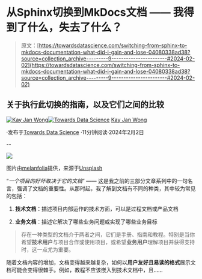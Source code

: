 # 从Sphinx切换到MkDocs文档 —— 我得到了什么，失去了什么？

> 原文：[https://towardsdatascience.com/switching-from-sphinx-to-mkdocs-documentation-what-did-i-gain-and-lose-04080338ad38?source=collection_archive---------9-----------------------#2024-02-02](https://towardsdatascience.com/switching-from-sphinx-to-mkdocs-documentation-what-did-i-gain-and-lose-04080338ad38?source=collection_archive---------9-----------------------#2024-02-02)

## 关于执行此切换的指南，以及它们之间的比较

[](https://kayjanwong.medium.com/?source=post_page---byline--04080338ad38--------------------------------)[![Kay Jan Wong](../Images/28e803eca6327d97b6aa97ee4095d7bd.png)](https://kayjanwong.medium.com/?source=post_page---byline--04080338ad38--------------------------------)[](https://towardsdatascience.com/?source=post_page---byline--04080338ad38--------------------------------)[![Towards Data Science](../Images/a6ff2676ffcc0c7aad8aaf1d79379785.png)](https://towardsdatascience.com/?source=post_page---byline--04080338ad38--------------------------------) [Kay Jan Wong](https://kayjanwong.medium.com/?source=post_page---byline--04080338ad38--------------------------------)

·发布于[Towards Data Science](https://towardsdatascience.com/?source=post_page---byline--04080338ad38--------------------------------) ·11分钟阅读·2024年2月2日

--

![](../Images/1a331c257915b007b5798901def47ad5.png)

图片由[melanfolia](https://unsplash.com/@melanfolia?utm_source=medium&utm_medium=referral)提供，来源于[Unsplash](https://unsplash.com/?utm_source=medium&utm_medium=referral)

“*一个项目的好坏取决于它的文档*” —— 这是我之前的三部分文章系列中的一句名言，强调了文档的重要性。从那时起，我了解到文档有不同的种类，其中较为常见的包括：

1.  **技术文档**：描述项目内部运作的技术方面，可以是过程文档或产品文档

1.  **业务文档**：描述它解决了哪些业务问题或实现了哪些业务目标

> 存在一种类型的文档介于两者之间，它们是手册、指南和教程。特别是当你希望**技术用户**与项目合作或使用项目，或希望**业务用户**理解项目并获得支持时，这一点尤为重要。

随着文档内容的增加，文档变得越来越复杂，如何以**用户友好且易读的格式**展示文档可能会变得很棘手。例如，教程不应该嵌入到技术文档中，且……
